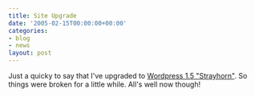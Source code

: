 ```yaml
---
title: Site Upgrade
date: '2005-02-15T00:00:00+00:00'
categories:
- blog
- news
layout: post
---
```


Just a quicky to say that I've upgraded to <a href="http://www.wordpress.org/download/">Wordpress 1.5 "Strayhorn"</a>.  So things were broken for a little while.  All's well now though!




